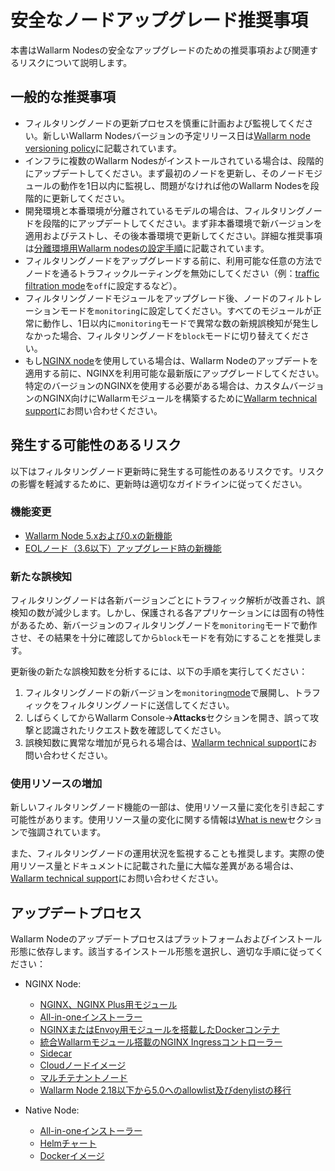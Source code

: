# 安全なノードアップグレード推奨事項

本書はWallarm Nodesの安全なアップグレードのための推奨事項および関連するリスクについて説明します。

## 一般的な推奨事項

* フィルタリングノードの更新プロセスを慎重に計画および監視してください。新しいWallarm Nodesバージョンの予定リリース日は[Wallarm node versioning policy](versioning-policy.md)に記載されています。
* インフラに複数のWallarm Nodesがインストールされている場合は、段階的にアップデートしてください。まず最初のノードを更新し、そのノードモジュールの動作を1日以内に監視し、問題がなければ他のWallarm Nodesを段階的に更新してください。
* 開発環境と本番環境が分離されているモデルの場合は、フィルタリングノードを段階的にアップデートしてください。まず非本番環境で新バージョンを適用およびテストし、その後本番環境で更新してください。詳細な推奨事項は[分離環境用Wallarm nodesの設定手順](../admin-en/configuration-guides/wallarm-in-separated-environments/configure-wallarm-in-separated-environments.md#gradual-rollout-of-new-wallarm-node-changes)に記載されています。
* フィルタリングノードをアップグレードする前に、利用可能な任意の方法でノードを通るトラフィックルーティングを無効にしてください（例：[traffic filtration mode](../admin-en/configure-wallarm-mode.md)を`off`に設定するなど）。
* フィルタリングノードモジュールをアップグレード後、ノードのフィルトレーションモードを`monitoring`に設定してください。すべてのモジュールが正常に動作し、1日以内に`monitoring`モードで異常な数の新規誤検知が発生しなかった場合、フィルタリングノードを`block`モードに切り替えてください。
* もし[NGINX node](../installation/nginx-native-node-internals.md#nginx-node)を使用している場合は、Wallarm Nodeのアップデートを適用する前に、NGINXを利用可能な最新版にアップグレードしてください。特定のバージョンのNGINXを使用する必要がある場合は、カスタムバージョンのNGINX向けにWallarmモジュールを構築するために[Wallarm technical support](mailto:support@wallarm.com)にお問い合わせください。

## 発生する可能性のあるリスク

以下はフィルタリングノード更新時に発生する可能性のあるリスクです。リスクの影響を軽減するために、更新時は適切なガイドラインに従ってください。

### 機能変更

* [Wallarm Node 5.xおよび0.xの新機能](what-is-new.md)
* [EOLノード（3.6以下）アップグレード時の新機能](older-versions/what-is-new.md)

### 新たな誤検知

フィルタリングノードは各新バージョンごとにトラフィック解析が改善され、誤検知の数が減少します。しかし、保護される各アプリケーションには固有の特性があるため、新バージョンのフィルタリングノードを`monitoring`モードで動作させ、その結果を十分に確認してから`block`モードを有効にすることを推奨します。

更新後の新たな誤検知数を分析するには、以下の手順を実行してください：

1. フィルタリングノードの新バージョンを`monitoring`[mode](../admin-en/configure-wallarm-mode.md)で展開し、トラフィックをフィルタリングノードに送信してください。
2. しばらくしてからWallarm Console→**Attacks**セクションを開き、誤って攻撃と認識されたリクエスト数を確認してください。
3. 誤検知数に異常な増加が見られる場合は、[Wallarm technical support](mailto:support@wallarm.com)にお問い合わせください。

### 使用リソースの増加

新しいフィルタリングノード機能の一部は、使用リソース量に変化を引き起こす可能性があります。使用リソース量の変化に関する情報は[What is new](what-is-new.md)セクションで強調されています。

また、フィルタリングノードの運用状況を監視することも推奨します。実際の使用リソース量とドキュメントに記載された量に大幅な差異がある場合は、[Wallarm technical support](mailto:support@wallarm.com)にお問い合わせください。

## アップデートプロセス

Wallarm Nodeのアップデートプロセスはプラットフォームおよびインストール形態に依存します。該当するインストール形態を選択し、適切な手順に従ってください：

* NGINX Node:
  
    * [NGINX、NGINX Plus用モジュール](nginx-modules.md)
    * [All-in-oneインストーラー](all-in-one.md)
    * [NGINXまたはEnvoy用モジュールを搭載したDockerコンテナ](docker-container.md)
    * [統合Wallarmモジュール搭載のNGINX Ingressコントローラー](ingress-controller.md)
    * [Sidecar](sidecar-proxy.md)
    * [Cloudノードイメージ](cloud-image.md)
    * [マルチテナントノード](multi-tenant.md)
    * [Wallarm Node 2.18以下から5.0へのallowlist及びdenylistの移行](migrate-ip-lists-to-node-3.md)
* Native Node:
  
    * [All-in-oneインストーラー](native-node/all-in-one.md)
    * [Helmチャート](native-node/helm-chart.md)
    * [Dockerイメージ](native-node/docker-image.md)